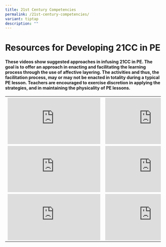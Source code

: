 ```yaml
---
title: 21st Century Competencies
permalink: /21st-century-competencies/
variant: tiptap
description: ""
---
```

<h1>Resources for Developing 21CC in PE</h1>
<h4>These videos show suggested approaches in infusing 21CC in PE. The goal is to offer an approach in enacting and facilitating the learning process through the use of affective layering. The activities and thus, the facilitation process, may or may not be enacted in totality during a typical PE lesson. Teachers are encouraged to exercise discretion in applying the strategies, and in maintaining the physicality of PE lessons.</h4>
<table style="minWidth: 50px">
<colgroup>
<col>
<col>
</colgroup>
<tbody>
<tr>
<th rowspan="1" colspan="1">
<div class="iframe-wrapper">
<iframe allowfullscreen="true" frameborder="0" src="https://www.youtube.com/embed/MbdUJeSRAZM?si=DJ1WVbAR5TZCE1p8"></iframe>
</div>
</th>
<th rowspan="1" colspan="1">
<div class="iframe-wrapper">
<iframe allowfullscreen="true" frameborder="0" src="https://www.youtube.com/embed/MbdUJeSRAZM?si=DJ1WVbAR5TZCE1p8"></iframe>
</div>
</th>
</tr>
<tr>
<td rowspan="1" colspan="1">
<div class="iframe-wrapper">
<iframe allowfullscreen="true" frameborder="0" src="https://www.youtube.com/embed/MbdUJeSRAZM?si=DJ1WVbAR5TZCE1p8"></iframe>
</div>
</td>
<td rowspan="1" colspan="1">
<div class="iframe-wrapper">
<iframe allowfullscreen="true" frameborder="0" src="https://www.youtube.com/embed/MbdUJeSRAZM?si=DJ1WVbAR5TZCE1p8"></iframe>
</div>
</td>
</tr>
<tr>
<td rowspan="1" colspan="1">
<div class="iframe-wrapper">
<iframe allowfullscreen="true" frameborder="0" src="https://www.youtube.com/embed/MbdUJeSRAZM?si=DJ1WVbAR5TZCE1p8"></iframe>
</div>
</td>
<td rowspan="1" colspan="1">
<div class="iframe-wrapper">
<iframe allowfullscreen="true" frameborder="0" src="https://www.youtube.com/embed/MbdUJeSRAZM?si=DJ1WVbAR5TZCE1p8"></iframe>
</div>
</td>
</tr>
</tbody>
</table>
<p></p>